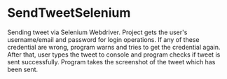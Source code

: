 # SendTweetSelenium
Sending tweet via Selenium Webdriver. Project gets the user's username/email and password for login operations. If any of these credential are wrong, program warns and tries to get the credential again.
After that, user types the tweet to console and program checks if tweet is sent successfully. Program takes the screenshot of the tweet which has been sent.
